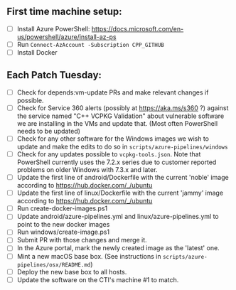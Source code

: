 ## First time machine setup:
* [ ] Install Azure PowerShell: https://docs.microsoft.com/en-us/powershell/azure/install-az-ps
* [ ] Run `Connect-AzAccount -Subscription CPP_GITHUB`
* [ ] Install Docker

## Each Patch Tuesday:
* [ ] Check for depends:vm-update PRs and make relevant changes if possible.
* [ ] Check for Service 360 alerts (possibly at https://aka.ms/s360 ?) against the service named
      "C++ VCPKG Validation" about vulnerable software we are installing in the VMs and update that.
      (Most often PowerShell needs to be updated)
* [ ] Check for any other software for the Windows images we wish to update and make the edits to do
      so in `scripts/azure-pipelines/windows`
* [ ] Check for any updates possible to `vcpkg-tools.json`. Note that PowerShell currently uses the
    7.2.x series due to customer reported problems on older Windows with 7.3.x and later.
* [ ] Update the first line of android/Dockerfile with the current 'noble' image according to
    https://hub.docker.com/_/ubuntu
* [ ] Update the first line of linux/Dockerfile with the current 'jammy' image according to
    https://hub.docker.com/_/ubuntu
* [ ] Run create-docker-images.ps1
* [ ] Update android/azure-pipelines.yml and linux/azure-pipelines.yml to point to the new docker
      images
* [ ] Run windows/create-image.ps1
* [ ] Submit PR with those changes and merge it.
* [ ] In the Azure portal, mark the newly created image as the 'latest' one.
* [ ] Mint a new macOS base box.  (See instructions in `scripts/azure-pipelines/osx/README.md`)
* [ ] Deploy the new base box to all hosts.
* [ ] Update the software on the CTI's machine #1 to match.
